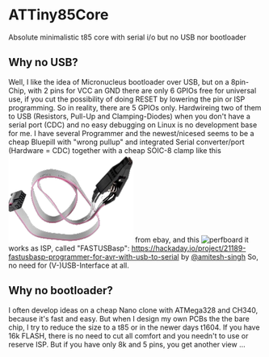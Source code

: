 # ATTiny85Core
Absolute minimalistic t85 core with serial i/o but no USB nor bootloader

## Why no USB?

Well, I like the idea of Micronucleus bootloader over USB, but on a 8pin-Chip, with 2 pins for VCC an GND there are only 6 GPIOs free for universal use, if you cut the possibility of doing RESET by lowering the pin or ISP programming.
So in reality, there are 5 GPIOs only. Hardwireing two of them to USB (Resistors, Pull-Up and Clamping-Diodes) when you don't have a serial port (CDC) and no easy debugging on Linux is no development base for me. I have several Programmer and the newest/nicesed seems to be a cheap Bluepill with "wrong pullup" and integrated Serial converter/port (Hardware = CDC) together with a cheap SOIC-8 clamp like this
![SOIC8-Flash-Chip-IC-Test-Adapter](SOIC8-Clamp.png) from ebay, and this
![perfboard](https://pbs.twimg.com/media/DHQejIxVoAAy5xX.jpg)
it works as ISP, called "FASTUSBasp": https://hackaday.io/project/21189-fastusbasp-programmer-for-avr-with-usb-to-serial by 
[@amitesh-singh](https://github.com/amitesh-singh)
So, no need for (V-)USB-Interface at all.

## Why no bootloader?

I often develop ideas on a cheap Nano clone with ATMega328 and CH340, because it's fast and easy.
But when I design my own PCBs the the bare chip, I try to reduce the size to a t85 or in the newer days t1604.
If you have 16k FLASH, there is no need to cut all comfort and you needn't to use or reserve ISP. But if you have only 8k and 5 pins, you get another view ... 
